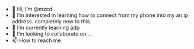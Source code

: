 - 👋 Hi, I’m @mzcd
- 👀 I’m interested in learning how to connect from my phone into my an ip address. completely new to this.
- 🌱 I’m currently learning adp
- 💞️ I’m looking to collaborate on ...
- 📫 How to reach me 

<!---
mzcd/mzcd is a ✨ special ✨ repository because its `README.md` (this file) appears on your GitHub profile.
You can click the Preview link to take a look at your changes.
--->
